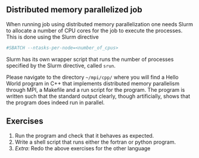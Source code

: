 Distributed memory parallelized job
---

When running job using distributed memory parallelization one needs Slurm to allocate a number of CPU cores for the job to execute the processes. This is done using the Slurm directive

```bash
#SBATCH --ntasks-per-node=<number_of_cpus>
```

Slurm has its own wrapper script that runs the number of processes specified by the Slurm directive, called `srun`.

Please navigate to the directory `~/mpi/cpp/` where you will find a Hello World program in C++ that implements distributed memory parallelism through MPI, a Makefile and a run script for the program.
The program is written such that the standard output clearly, though artificially, shows that the program does indeed run in parallel.

Exercises
---
1. Run the program and check that it behaves as expected.
2. Write a shell script that runs either the fortran or python program.
3. *Extra*: Redo the above exercises for the other language